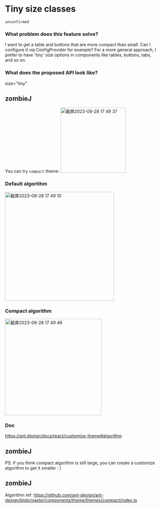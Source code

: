 # Tiny size classes

`unconfirmed`

### What problem does this feature solve?

I want to get a table and buttons that are more compact than small. Can I configure it via ConfigProvider for example?
For a more general approach, I prefer to have 'tiny' size options in components like tables, buttons, tabs, and so on.

### What does the proposed API look like?

size="tiny"

<!-- generated by ant-design-issue-helper. DO NOT REMOVE -->

## zombieJ

You can try `compact` theme:
<img width="215" alt="截屏2023-08-28 17 49 37" src="https://github.com/ant-design/ant-design/assets/5378891/5a047d4e-68a6-4b19-a5a6-5f39b76f36f4">

### Default algorithm

<img width="359" alt="截屏2023-08-28 17 49 10" src="https://github.com/ant-design/ant-design/assets/5378891/cf9f7801-d953-45fa-a378-c9007df1c3ec">

### Compact algorithm

<img width="318" alt="截屏2023-08-28 17 49 46" src="https://github.com/ant-design/ant-design/assets/5378891/347e9f7a-6d8e-470f-974d-92524fba4e9e">

### Doc

https://ant.design/docs/react/customize-theme#algorithm

## zombieJ

PS: if you think compact algorithm is still large, you can create a customize algorithm to get it smaller : )

## zombieJ

Algorithm ref: https://github.com/ant-design/ant-design/blob/master/components/theme/themes/compact/index.ts
